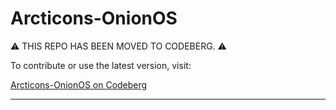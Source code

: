 # Arcticons-OnionOS

⚠️ THIS REPO HAS BEEN MOVED TO CODEBERG. ⚠️

To contribute or use the latest version, visit:

[Arcticons-OnionOS on Codeberg](https://codeberg.org/Arcticons/Arcticons-OnionOS)

--------
